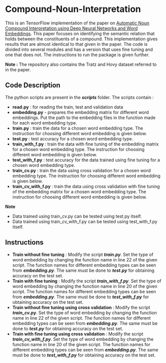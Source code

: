 # Compound-Noun-Interpretation
This is an TensorFlow implementation of the paper on [Automatic Noun Compound Interpretation using
Deep Neural Networks and Word Embeddings](http://www.sfs.uni-tuebingen.de/~cdima/papers/IWCS201522.pdf).
This paper focuses on identifying the semantic relation that holds between the constituents of a compound. This implementation gives results that are almost identical to that given in the paper. The code is divided into several modules and has a version that uses fine tuning and one that does not. The instructions to run the package is given further.

**Note :** The repository also contains the Tratz and Hovy dataset referred to in the paper.

## Code Description
The python scripts are present in the ***scripts*** folder. The scripts contain :

- **read.py** : for reading the train, test and validation data
- **embedding.py** - prepares the embedding matrix for different word embeddings. Put the path to the embedding files in the function made for each word embedding type.
- **train.py** : train the data for a chosen word embedding type. The instruction for choosing different word embedding is given below.
- **test.py** : test accuracy for a chosen word embedding type.
- **train_with_f.py** : train the data with fine tuning of the embedding matrix for a chosen word embedding type. The instruction for choosing different word embedding is given below. 
- **test_with_f.py** : test accuracy for the data trained using fine tuning for a chosen word embedding type.
- **train_cv.py** : train the data using cross validation for a chosen word embedding type. The instruction for choosing different word embedding is given below.
- **train_cv_with_f.py** : train the data using cross validation with fine tuning of the embedding matrix for a chosen word embedding type. The instruction for choosing different word embedding is given below.

**Note**
- Data trained using train_cv.py can be tested using test.py itself.
- Data trained using train_cv_with_f.py can be tested using test_with_f.py itself.

## Instructions
- **Train without fine tuning** : Modify the script ***train.py***. Set the type of word embedding by changing the function name in line 22 of the given script. The function names for different embedding types can be seen from ***embedding.py***. The same must be done to ***test.py*** for obtaining accuracy on the test set.
- **Train with fine tuning** : Modify the script ***train_with_f.py***. Set the type of word embedding by changing the function name in line 20 of the given script. The function names for different embedding types can be seen from ***embedding.py***. The same must be done to ***test_with_f.py*** for obtaining accuracy on the test set.
- **Train without fine tuning using cross validation** : Modify the script ***train_cv.py***. Set the type of word embedding by changing the function name in line 22 of the given script. The function names for different embedding types can be seen from ***embedding.py***. The same must be done to ***test.py*** for obtaining accuracy on the test set.
- **Train with fine tuning using cross validation** : Modify the script ***train_cv_with_f.py***. Set the type of word embedding by changing the function name in line 20 of the given script. The function names for different embedding types can be seen from ***embedding.py***. The same must be done to ***test_with_f.py*** for obtaining accuracy on the test set.



